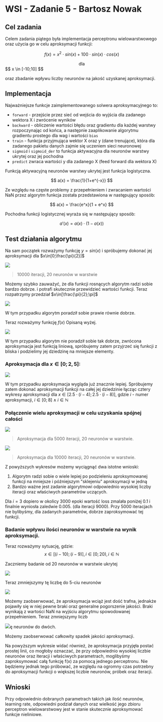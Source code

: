 # WSI - Zadanie 5 - Bartosz Nowak

## Cel zadania

Celem zadania piątego była implementacja perceptronu wielowarstwowego oraz użycia go w celu aproksymacji funkcji:

$$ f(x) = x^2 \cdot sin(x) + 100 \cdot sin(x) \cdot cos(x) $$
<center>dla</center>
$$ x \in [-10;10] $$

oraz zbadanie wpływu liczby neuronów na jakość uzyskanej aproksymacji.

## Implementacja

Najważniejsze funkcje zaimplementowanego solwera aproksymacyjnego to:
* ``forward`` - przejście przez sieć od wejścia do wyjścia dla zadanego wektora X i zwrócenie wyników
* ``backward`` - obliczenie wartości błędu oraz gradientu dla każdej warstwy rozpoczynając od końca, a następnie zaaplikowanie algorytmu gradientu prostego dla wag i wartości ``bias``
* ``train`` - funkcja przyjmująca wektor X oraz y (dane trenujące), która dla zadanego pakietu danych zajmie się uczeniem sieci neuronowej
* ``sigmoid`` i ``sigmoid_der`` to funkcja aktywacyjna dla neuronów warstwy ukrytej oraz jej pochodna
* ``predict`` zwraca wartości y dla zadanego X (feed forward dla wektora X)

Funkcją aktywacyjną neuronów warstwy ukrytej jest funkcja logistyczna.

$$ a(x) = \frac{1}{1+e^{-x}} $$

Ze względu na częste problemy z przepełnieniem i zwracaniem wartości NaN przez algorytm funkcja została przedstawiona w następujący sposób:

$$ a(x) = \frac{e^x}{1 + e^x} $$

Pochodna funkcji logistycznej wyraża się w następujący sposób:

$$ a'(x) = a(x) \cdot (1 - a(x)) $$

## Test działania algorytmu

Na sam początek rozważymy funkcję $y = sin(x)$ i spróbujemy dokonać jej aproksymacji dla $x\in[0;\frac{\pi}{2}]$

![](img/2024-01-06-12-20-03.png)
> 10000 iteracji, 20 neuronów w warstwie

Możemy szybko zauważyć, że dla funkcji rosnących algorytm radzi sobie bardzo dobrze. i potrafi skutecznie przewidzieć wartości funkcji. Teraz rozpatrzymy przedział $x\in[\frac{\pi}{2};\pi]$

![](img/2024-01-06-12-24-39.png)

W tym przypadku algorytm poradził sobie prawie równie dobrze.

Teraz rozważymy funkcję $f(x)$ Opisaną wyżej.

![](img/2024-01-06-12-30-50.png)

W tym przypadku algorytm nie poradził sobie tak dobrze, zwrócona aproksymacja jest funkcją liniową, spróbujemy zatem przyjrzeć się funkcji z bliska i podzielimy jej dziedzinę na mniejsze elementy.

### Aproksymacja dla $x\in[0;2,5]$:

![](img/2024-01-06-12-40-27.png)

W tym przypadku aproksymacja wygląda już znacznie lepiej. Spróbujemy zatem dokonać aproksymacji funkcji na całej jej dziedzinie łącząc cztery wykresy aproksymacji dla $x\in[2.5\cdot(i-4) ; 2.5\cdot(i-8)]$, gdzie $i$ - numer aproksymacji, $i \in [0; 8] \land i \in \mathbb{N}$

### Połączenie wielu aproksymacji w celu uzyskania spójnej całości

![](img/2024-01-06-12-50-24.png)

> Aproksymacja dla 5000 iteracji, 20 neuronów w warstwie.

![](img/2024-01-06-12-53-04.png)

> Aproksymacja dla 10000 iteracji, 20 neuronów w warstwie.

Z powyższych wykresów możemy wyciągnąć dwa istotne wnioski:
1. Algorytm radzi sobie o wiele lepiej po podzieleniu aproksymowanej funkcji na mniejsze i późniejszym "sklejeniu" aproksymacji w jedną
2. Bardzo ważne jest zadanie algorytmowi odpowiednio wysokiej liczby iteracji oraz właściwych parametrów uczących.

Dla $i=3$ dopiero w okolicy 3000 epoki wartość loss zmalała poniżej 0.1 i finalnie wyniosła zaledwie 0.005. (dla iteracji 9000). Przy 5000 iteracjach nie bylibyśmy, dla zadanych parametrów, dobrze zaproksymować tej funkcji.

### Badanie wpływu ilości neuronów w warstwie na wynik aproksymacji.

Teraz rozważymy sytuację, gdzie:
$$ x\in[(i-10) ; (i-9)], i \in [0; 20), i \in \mathbb{N}$$

Zaczniemy badanie od 20 neuronów w warstwie ukrytej

![](img/2024-01-06-13-19-25.png)

Teraz zmniejszymy tę liczbę do 5-ciu neuronów

![](img/2024-01-06-13-21-39.png)

Możemy zaobserwować, że aproksymacja wciąż jest dość trafna, jednakże pojawiły się w niej pewne braki oraz generalne pogorszenie jakości. Braki wynikają z wartości NaN na wyjściu algorytmu spowodowanej przepełnieniem. Teraz zmniejszymy liczb

![](img/2024-01-06-13-24-11.png)ę neuronów do dwóch.

Możemy zaobserwować całkowity spadek jakości aproksymacji.

Na powyższym wykresie widać również, że aproksymacja przyjęła postać prostej linii, co mogłoby oznaczać, że przy odpowiednio wysokiej liczbie neuronów oraz iteracji i właściwych parametrach, moglibyśmy zaproksymować całą funkcję f(x) za pomocą jednego perceptronu. Nie będziemy jednak tego próbować, ze względu na ogromny czas potrzebny do aproksymacji funkcji o większej liczbie neuronów, próbek oraz iteracji.

## Wnioski

Przy odpowiednio dobranych parametrach takich jak ilość neuronów, learning rate, odpowiedni podział danych oraz wielkość jego zbioru perceptron wielowarstwowy jest w stanie skutecznie aproksymować funkcje nieliniowe.
